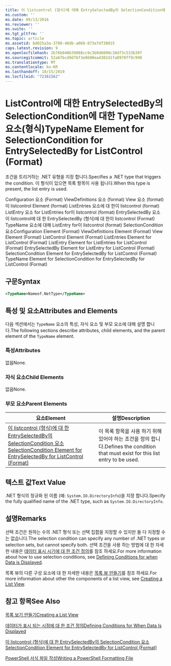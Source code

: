 ```yaml
---
title: 이 listcontrol (형식)에 대해 EntrySelectedBy의 SelectionCondition에 대 한 TypeName 요소 | Microsoft Docs
ms.custom: ''
ms.date: 09/13/2016
ms.reviewer: ''
ms.suite: ''
ms.tgt_pltfrm: ''
ms.topic: article
ms.assetid: bd025a3a-3780-40db-a068-873e7df38015
caps.latest.revision: 9
ms.openlocfilehash: 2b76b040b39088cc9c3b9d6890c38df3c533b39f
ms.sourcegitcommit: 52a67bcd9d7bf3e8600ea4302d1fa8970ff9c998
ms.translationtype: MT
ms.contentlocale: ko-KR
ms.lasthandoff: 10/15/2019
ms.locfileid: "72361562"
---
```

# <a name="typename-element-for-selectioncondition-for-entryselectedby-for-listcontrol-format"></a><span data-ttu-id="d4804-102">ListControl에 대한 EntrySelectedBy의 SelectionCondition에 대한 TypeName 요소(형식)</span><span class="sxs-lookup"><span data-stu-id="d4804-102">TypeName Element for SelectionCondition for EntrySelectedBy for ListControl (Format)</span></span>

<span data-ttu-id="d4804-103">조건을 트리거하는 .NET 유형을 지정 합니다.</span><span class="sxs-lookup"><span data-stu-id="d4804-103">Specifies a .NET type that triggers the condition.</span></span> <span data-ttu-id="d4804-104">이 형식이 있으면 목록 항목이 사용 됩니다.</span><span class="sxs-lookup"><span data-stu-id="d4804-104">When this type is present, the list entry is used.</span></span>

<span data-ttu-id="d4804-105">Configuration 요소 (Format) ViewDefinitions 요소 (format) View 요소 (format)이 listcontrol Element (format) ListEntries 요소에 대 한이 listcontrol (format) ListEntry 요소 for ListEntries for이 listcontrol (format) EntrySelectedBy 요소 이 listcontrol에 대 한 EntrySelectedBy (형식)에 대 한이 listcontrol (Format) TypeName 요소에 대해 ListEntry for이 listcontrol (format) SelectionCondition 요소</span><span class="sxs-lookup"><span data-stu-id="d4804-105">Configuration Element (Format) ViewDefinitions Element (Format) View Element (Format) ListControl Element (Format) ListEntries Element for ListControl (Format) ListEntry Element for ListEntries for ListControl (Format) EntrySelectedBy Element for ListEntry for ListControl (Format) SelectionCondition Element for EntrySelectedBy for ListControl (Format) TypeName Element for SelectionCondition for EntrySelectedBy for ListControl (Format)</span></span>

## <a name="syntax"></a><span data-ttu-id="d4804-106">구문</span><span class="sxs-lookup"><span data-stu-id="d4804-106">Syntax</span></span>

```xml
<TypeName>Nameof.NetType</TypeName>
```

## <a name="attributes-and-elements"></a><span data-ttu-id="d4804-107">특성 및 요소</span><span class="sxs-lookup"><span data-stu-id="d4804-107">Attributes and Elements</span></span>

<span data-ttu-id="d4804-108">다음 섹션에서는 `TypeName` 요소의 특성, 자식 요소 및 부모 요소에 대해 설명 합니다.</span><span class="sxs-lookup"><span data-stu-id="d4804-108">The following sections describe attributes, child elements, and the parent element of the `TypeName` element.</span></span>

### <a name="attributes"></a><span data-ttu-id="d4804-109">특성</span><span class="sxs-lookup"><span data-stu-id="d4804-109">Attributes</span></span>

<span data-ttu-id="d4804-110">없음</span><span class="sxs-lookup"><span data-stu-id="d4804-110">None.</span></span>

### <a name="child-elements"></a><span data-ttu-id="d4804-111">자식 요소</span><span class="sxs-lookup"><span data-stu-id="d4804-111">Child Elements</span></span>

<span data-ttu-id="d4804-112">없음</span><span class="sxs-lookup"><span data-stu-id="d4804-112">None.</span></span>

### <a name="parent-elements"></a><span data-ttu-id="d4804-113">부모 요소</span><span class="sxs-lookup"><span data-stu-id="d4804-113">Parent Elements</span></span>

|<span data-ttu-id="d4804-114">요소</span><span class="sxs-lookup"><span data-stu-id="d4804-114">Element</span></span>|<span data-ttu-id="d4804-115">설명</span><span class="sxs-lookup"><span data-stu-id="d4804-115">Description</span></span>|
|-------------|-----------------|
|[<span data-ttu-id="d4804-116">이 listcontrol (형식)에 대 한 EntrySelectedBy의 SelectionCondition 요소</span><span class="sxs-lookup"><span data-stu-id="d4804-116">SelectionCondition Element for EntrySelectedBy for ListControl (Format)</span></span>](./selectioncondition-element-for-entryselectedby-for-listcontrol-format.md)|<span data-ttu-id="d4804-117">이 목록 항목을 사용 하기 위해 있어야 하는 조건을 정의 합니다.</span><span class="sxs-lookup"><span data-stu-id="d4804-117">Defines the condition that must exist for this list entry to be used.</span></span>|

## <a name="text-value"></a><span data-ttu-id="d4804-118">텍스트 값</span><span class="sxs-lookup"><span data-stu-id="d4804-118">Text Value</span></span>

<span data-ttu-id="d4804-119">.NET 형식의 정규화 된 이름 (예: `System.IO.DirectoryInfo`)을 지정 합니다.</span><span class="sxs-lookup"><span data-stu-id="d4804-119">Specify the fully qualified name of the .NET type, such as `System.IO.DirectoryInfo`.</span></span>

## <a name="remarks"></a><span data-ttu-id="d4804-120">설명</span><span class="sxs-lookup"><span data-stu-id="d4804-120">Remarks</span></span>

<span data-ttu-id="d4804-121">선택 조건은 원하는 수의 .NET 형식 또는 선택 집합을 지정할 수 있지만 둘 다 지정할 수는 없습니다.</span><span class="sxs-lookup"><span data-stu-id="d4804-121">The selection condition can specify any number of .NET types or selection sets, but cannot specify both.</span></span> <span data-ttu-id="d4804-122">선택 조건을 사용 하는 방법에 대 한 자세한 내용은 [데이터 표시 시기에 대 한 조건 정의](./defining-conditions-for-displaying-data.md)를 참조 하세요.</span><span class="sxs-lookup"><span data-stu-id="d4804-122">For more information about how to use selection conditions, see [Defining Conditions for when Data is Displayed](./defining-conditions-for-displaying-data.md).</span></span>

<span data-ttu-id="d4804-123">목록 뷰의 다른 구성 요소에 대 한 자세한 내용은 [목록 뷰 만들기](./creating-a-list-view.md)를 참조 하세요.</span><span class="sxs-lookup"><span data-stu-id="d4804-123">For more information about other the components of a list view, see [Creating a List View](./creating-a-list-view.md).</span></span>

## <a name="see-also"></a><span data-ttu-id="d4804-124">참고 항목</span><span class="sxs-lookup"><span data-stu-id="d4804-124">See Also</span></span>

[<span data-ttu-id="d4804-125">목록 보기 만들기</span><span class="sxs-lookup"><span data-stu-id="d4804-125">Creating a List View</span></span>](./creating-a-list-view.md)

[<span data-ttu-id="d4804-126">데이터가 표시 되는 시점에 대 한 조건 정의</span><span class="sxs-lookup"><span data-stu-id="d4804-126">Defining Conditions for When Data Is Displayed</span></span>](./defining-conditions-for-displaying-data.md)

[<span data-ttu-id="d4804-127">이 listcontrol (형식)에 대 한 EntrySelectedBy의 SelectionCondition 요소</span><span class="sxs-lookup"><span data-stu-id="d4804-127">SelectionCondition Element for EntrySelectedBy for ListControl (Format)</span></span>](./selectioncondition-element-for-entryselectedby-for-listcontrol-format.md)

[<span data-ttu-id="d4804-128">PowerShell 서식 파일 작성</span><span class="sxs-lookup"><span data-stu-id="d4804-128">Writing a PowerShell Formatting File</span></span>](./writing-a-powershell-formatting-file.md)
